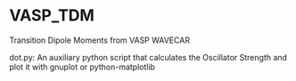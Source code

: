 # VASP_TDM
Transition Dipole Moments from VASP WAVECAR


dot.py: An auxiliary python script that calculates the Oscillator Strength and
        plot it with gnuplot or python-matplotlib
